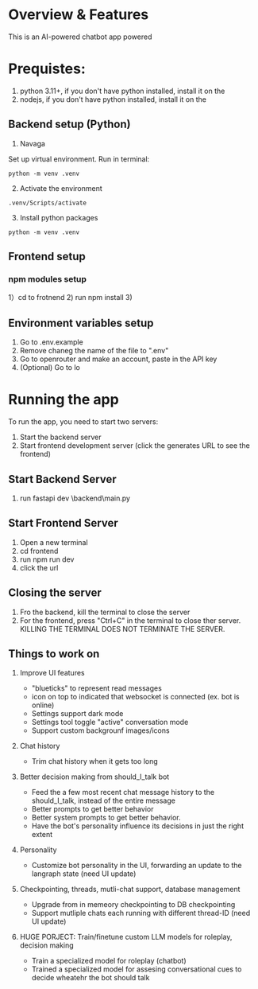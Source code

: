 # Overview & Features

This is an AI-powered chatbot app powered 

# Prequistes:

1) python 3.11+, if you don't have python installed, install it on the 
2) nodejs, if you don't have python installed, install it on the 

## Backend setup (Python)

1) Navaga

Set up virtual environment. Run in terminal:

```
python -m venv .venv 

```

2) Activate the environment 

```
.venv/Scripts/activate
```

3) Install python packages 

```
python -m venv .venv 
```

## Frontend setup

### npm modules setup

1）cd to frotnend
2) run npm install 
3) 

## Environment variables setup
1) Go to .env.example
2) Remove chaneg the name of the file to ".env"
3) Go to openrouter and make an account, paste in the API key
4) (Optional) Go to lo


# Running the app
To run the app, you need to start two servers: 
1) Start the backend server 
2) Start frontend development server (click the generates URL to see the frontend)

## Start Backend Server
1) run fastapi dev \backend\main.py

## Start Frontend Server
1) Open a new terminal 
2) cd frontend 
3) run npm run dev 
4) click the url

## Closing the server
1) Fro the backend, kill the terminal to close the server
2) For the frontend, press "Ctrl+C" in the terminal to close ther server. 
KILLING THE TERMINAL DOES NOT TERMINATE THE SERVER.


## Things to work on
1) Improve UI features
    - "blueticks" to represent read messages
    - icon on top to indicated that websocket is connected (ex. bot is online)
    - Settings support dark mode
    - Settings tool toggle "active" conversation mode
    - Support custom backgrounf images/icons 

2) Chat history
    - Trim chat history when it gets too long

3) Better decision making from should_I_talk bot 
    - Feed the a few most recent chat message history to the should_I_talk,
    instead of the entire message 
    - Better prompts to get better behavior 
    - Better system prompts to get better behavior. 
    - Have the bot's personality influence its decisions in just the right extent 

4) Personality
    - Customize bot personality in the UI, forwarding an update to the langraph state (need UI update)

5) Checkpointing, threads, mutli-chat support, database management 
    - Upgrade from in memeory checkpointing to DB checkpointing 
    - Support mutliple chats each running with different thread-ID (need UI update)

4) HUGE PORJECT: Train/finetune custom LLM models for roleplay, decision making
    - Train a specialized model for roleplay (chatbot)
    - Trained a specialized model for assesing conversational cues to decide wheatehr the bot should talk

